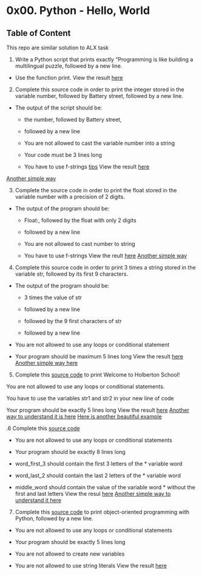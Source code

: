 # 0x00. Python - Hello, World

## Table of Content

This repo are similar solution to ALX task

1. Write a Python script that prints exactly "Programming is like building a multilingual puzzle, followed by a new line.

* Use the function print. 
View the result [here](https://github.com/olumide12-cell/cpython-Personal-tutorial/blob/master/01-practice/print_hello.py)

2. Complete this source code in order to print the integer stored in the variable number, followed by Battery street, followed by a new line.

* The output of the script should be:

  * the number, followed by Battery street,

  * followed by a new line

  * You are not allowed to cast the variable number into a string

  * Your code must be 3 lines long

  * You have to use f-strings [tips](https://realpython.com/python-f-strings/)
View the result [here](https://github.com/olumide12-cell/cpython-Personal-tutorial/blob/master/01-practice/print_integer)

[Another simple way](https://github.com/olumide12-cell/cpython-Personal-tutorial/blob/master/01-practice/print_intger2.py)

3. Complete the source code in order to print the float stored in the variable number with a precision of 2 digits.


* The output of the program should be:

  * Float:, followed by the float with only 2 digits

  * followed by a new line

  * You are not allowed to cast number to string

  * You have to use f-strings
View the reult [here](https://github.com/olumide12-cell/cpython-Personal-tutorial/blob/master/01-practice/print_float.py)
[Another simple way](https://github.com/olumide12-cell/cpython-Personal-tutorial/blob/master/01-practice/print_float2.py)

4. Complete this source code in order to print 3 times a string stored in the variable str, followed by its first 9 characters.

* The output of the program should be:

  * 3 times the value of str

  * followed by a new line

  * followed by the 9 first characters of str

  * followed by a new line

* You are not allowed to use any loops or conditional statement

* Your program should be maximum 5 lines long
View the result [here](https://github.com/olumide12-cell/cpython-Personal-tutorial/blob/master/01-practice/print_string_3_times)
[Another simple way here](https://github.com/olumide12-cell/cpython-Personal-tutorial/blob/master/01-practice/print_string_3_times1)

5. Complete this [source code](https://github.com/holbertonschool/0x00.py/blob/master/6-concat.py) to print Welcome to Holberton School!

You are not allowed to use any loops or conditional statements.

You have to use the variables str1 and str2 in your new line of code

Your program should be exactly 5 lines long
View the result [here](https://github.com/olumide12-cell/cpython-Personal-tutorial/blob/master/01-practice/play_with_string)
[Another way to understand it is here](https://github.com/olumide12-cell/cpython-Personal-tutorial/blob/master/01-practice/play_with_string1)
[Here is another beautiful example](https://github.com/olumide12-cell/cpython-Personal-tutorial/blob/master/01-practice/play_with_string2)

.6 Complete this [source code](https://github.com/holbertonschool/0x00.py/blob/master/7-edges.py)



* You are not allowed to use any loops or conditional statements

* Your program should be exactly 8 lines long

* word_first_3 should contain the first 3 letters of the * variable word

* word_last_2 should contain the last 2 letters of the * variable word

* middle_word should contain the value of the variable word * without the first and last letters
View the resul [here](https://github.com/olumide12-cell/cpython-Personal-tutorial/blob/master/01-practice/word_long_range)
[Another simple way to understand it here](https://github.com/olumide12-cell/cpython-Personal-tutorial/blob/master/01-practice/word_long_range1)

7. Complete this [source code](https://github.com/holbertonschool/0x00.py/blob/master/8-concat_edges.py) to print object-oriented programming with Python, followed by a new line.


* You are not allowed to use any loops or conditional statements

* Your program should be exactly 5 lines long

* You are not allowed to create new variables

* You are not allowed to use string literals
View the result [here](https://github.com/olumide12-cell/cpython-Personal-tutorial/blob/master/01-practice/create_new_sentences)